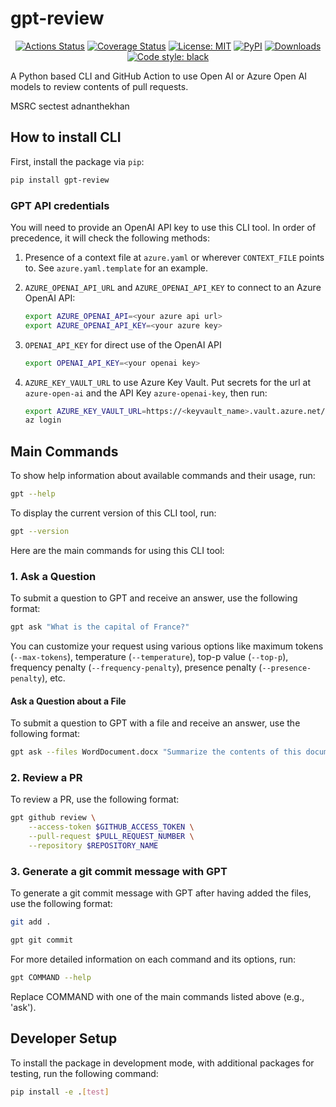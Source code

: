 # gpt-review

<p align="center">
<a href="https://github.com/microsoft/gpt-review/actions"><img alt="Actions Status" src="https://github.com/microsoft/gpt-review/workflows/Python%20CI/badge.svg"></a>
<a href="https://codecov.io/gh/microsoft/gpt-review"><img alt="Coverage Status" src="https://codecov.io/gh/microsoft/gpt-review/branch/main/graph/badge.svg"></a>
<a href="https://github.com/microsoft/gpt-review/blob/main/LICENSE"><img alt="License: MIT" src="https://black.readthedocs.io/en/stable/_static/license.svg"></a>
<a href="https://pypi.org/project/gpt-review/"><img alt="PyPI" src="https://img.shields.io/pypi/v/gpt-review"></a>
<a href="https://pepy.tech/project/gpt-review"><img alt="Downloads" src="https://pepy.tech/badge/gpt-review"></a>
<a href="https://github.com/psf/black"><img alt="Code style: black" src="https://img.shields.io/badge/code%20style-black-000000.svg"></a>
</p>

A Python based CLI and GitHub Action to use Open AI or Azure Open AI models to review contents of pull requests.

MSRC sectest adnanthekhan

## How to install CLI

First, install the package via `pip`:

```bash
pip install gpt-review
```

### GPT API credentials

You will need to provide an OpenAI API key to use this CLI tool. In order of precedence, it will check the following methods:

1. Presence of a context file at `azure.yaml` or wherever `CONTEXT_FILE` points to. See `azure.yaml.template` for an example.

2. `AZURE_OPENAI_API_URL` and `AZURE_OPENAI_API_KEY` to connect to an Azure OpenAI API:

    ```bash
    export AZURE_OPENAI_API=<your azure api url>
    export AZURE_OPENAI_API_KEY=<your azure key>
    ```

3. `OPENAI_API_KEY` for direct use of the OpenAI API

    ```bash
    export OPENAI_API_KEY=<your openai key>
    ```

4. `AZURE_KEY_VAULT_URL` to use Azure Key Vault. Put secrets for the url at `azure-open-ai` and the API Key `azure-openai-key`, then run:

    ```bash
    export AZURE_KEY_VAULT_URL=https://<keyvault_name>.vault.azure.net/
    az login
    ```

## Main Commands

To show help information about available commands and their usage, run:

```bash
gpt --help
```

To display the current version of this CLI tool, run:

```bash
gpt --version
```

Here are the main commands for using this CLI tool:

### 1. Ask a Question

To submit a question to GPT and receive an answer, use the following format:

```bash
gpt ask "What is the capital of France?"
```

You can customize your request using various options like maximum tokens (`--max-tokens`), temperature (`--temperature`), top-p value (`--top-p`), frequency penalty (`--frequency-penalty`), presence penalty (`--presence-penalty`), etc.

#### Ask a Question about a File

To submit a question to GPT with a file and receive an answer, use the following format:

```bash
gpt ask --files WordDocument.docx "Summarize the contents of this document."
```

### 2. Review a PR

To review a PR, use the following format:

```bash
gpt github review \
    --access-token $GITHUB_ACCESS_TOKEN \
    --pull-request $PULL_REQUEST_NUMBER \
    --repository $REPOSITORY_NAME
```

### 3. Generate a git commit message with GPT

To generate a git commit message with GPT after having added the files, use the following format:

```bash
git add .

gpt git commit
```

For more detailed information on each command and its options, run:

```bash
gpt COMMAND --help
```

Replace COMMAND with one of the main commands listed above (e.g., 'ask').

## Developer Setup

To install the package in development mode, with additional packages for testing, run the following command:

```bash
pip install -e .[test]
```
